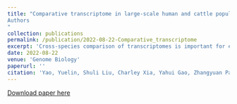 ```yaml
---
title: "Comparative transcriptome in large-scale human and cattle populations
Authors
"
collection: publications
permalink: /publication/2022-08-22-Comparative_transcriptome
excerpt: 'Cross-species comparison of transcriptomes is important for elucidating evolutionary molecular mechanisms underpinning phenotypic variation between and within species, yet to date it has been essentially limited to model organisms with relatively small sample sizes. Here, we systematically analyze and compare 10,830 and 4866 publicly available RNA-seq samples in humans and cattle, respectively, representing 20 common tissues. Focusing on 17,315 orthologous genes, we demonstrate that mean/median gene expression, inter-individual variation of expression, expression quantitative trait loci, and gene co-expression networks are generally conserved between humans and cattle. By examining large-scale genome-wide association studies for 46 human traits (average n = 327,973) and 45 cattle traits (average n = 24,635), we reveal that the heritability of complex traits in both species is significantly more enriched in transcriptionally conserved than diverged genes across tissues.'
date: 2022-08-22
venue: 'Genome Biology'
paperurl: ''
citation: 'Yao, Yuelin, Shuli Liu, Charley Xia, Yahui Gao, Zhangyuan Pan, Oriol Canela-Xandri, Ava Khamseh et al. "Comparative transcriptome in large-scale human and cattle populations." Genome Biology 23, no. 1 (2022): 1-24.'
---
```


[Download paper here](https://genomebiology.biomedcentral.com/articles/10.1186/s13059-022-02745-4)

